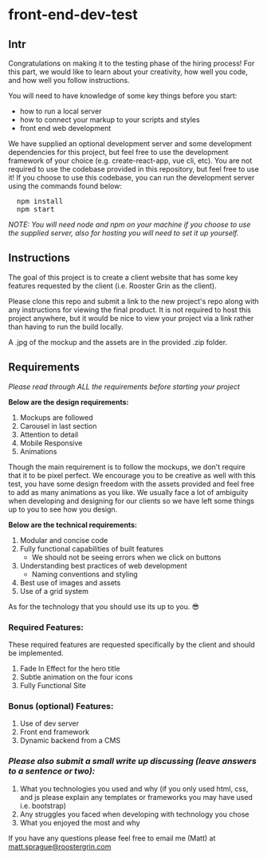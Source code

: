 # front-end-dev-test

## Intr

Congratulations on making it to the testing phase of the hiring process! For this part, we would like to learn about your creativity, how well you code, and how well you follow instructions.

You will need to have knowledge of some key things before you start:

- how to run a local server
- how to connect your markup to your scripts and styles
- front end web development

We have supplied an optional development server and some development dependencies for this project, but feel free to use the development framework of your choice (e.g. create-react-app, vue cli, etc). You are not required to use the codebase provided in this repository, but feel free to use it! If you choose to use this codebase, you can run the development server using the commands found below:

<pre>
  npm install
  npm start
</pre>

<em>NOTE: You will need node and npm on your machine if you choose to use the supplied server, also for hosting you will need to set it up yourself.</em>

## Instructions

The goal of this project is to create a client website that has some key features requested by the client (i.e. Rooster Grin as the client).

Please clone this repo and submit a link to the new project's repo along with any instructions for viewing the final product. It is not required to host this project anywhere, but it would be nice to view your project via a link rather than having to run the build locally.

A .jpg of the mockup and the assets are in the provided .zip folder.

## Requirements

<em>Please read through ALL the requirements before starting your project</em>

<strong>Below are the design requirements:</strong>

1. Mockups are followed
2. Carousel in last section
3. Attention to detail
4. Mobile Responsive
5. Animations

Though the main requirement is to follow the mockups, we don't require that it to be pixel perfect. We encourage you to be creative as well with this test, you have some design freedom with the assets provided and feel free to add as many animations as you like. We usually face a lot of ambiguity when developing and designing for our clients so we have left some things up to you to see how you design.

<strong>Below are the technical requirements:</strong>

1. Modular and concise code
2. Fully functional capabilities of built features
   - We should not be seeing errors when we click on buttons
3. Understanding best practices of web development
   - Naming conventions and styling
4. Best use of images and assets
5. Use of a grid system

As for the technology that you should use its up to you. 😎

### Required Features:

These required features are requested specifically by the client and should be implemented.

1. Fade In Effect for the hero title
2. Subtle animation on the four icons
3. Fully Functional Site

### Bonus (optional) Features:

1. Use of dev server
2. Front end framework
3. Dynamic backend from a CMS

### _Please also submit a small write up discussing (leave answers to a sentence or two):_

1. What you technologies you used and why (if you only used html, css, and js please explain any templates or frameworks you may have used i.e. bootstrap)
2. Any struggles you faced when developing with technology you chose
3. What you enjoyed the most and why

If you have any questions please feel free to email me (Matt) at matt.sprague@roostergrin.com
